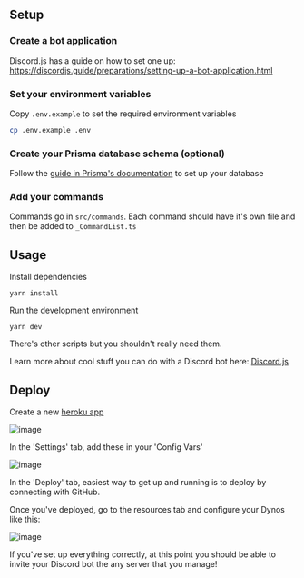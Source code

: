 ## Setup

### Create a bot application

Discord.js has a guide on how to set one up: https://discordjs.guide/preparations/setting-up-a-bot-application.html

### Set your environment variables

Copy `.env.example` to set the required environment variables

```sh
cp .env.example .env
```

### Create your Prisma database schema (optional)

Follow the [guide in Prisma's documentation](https://www.prisma.io/docs/getting-started/setup-prisma/start-from-scratch/relational-databases/using-prisma-migrate-typescript-postgres#creating-the-database-schema) to set up your database

### Add your commands

Commands go in `src/commands`. Each command should have it's own file and then be added to `_CommandList.ts`

## Usage

Install dependencies

```
yarn install
```

Run the development environment

```
yarn dev
```

There's other scripts but you shouldn't really need them.

Learn more about cool stuff you can do with a Discord bot here: [Discord.js](https://discordjs.guide/)

## Deploy

Create a new [heroku app](https://dashboard.heroku.com/apps)

![image](https://user-images.githubusercontent.com/44129391/162097411-7fa68768-4725-4f69-b3fb-b6db2dcc6845.png)

In the 'Settings' tab, add these in your 'Config Vars'

![image](https://user-images.githubusercontent.com/44129391/162097632-055d1547-f129-4275-9b85-3daf2680e2f7.png)

In the 'Deploy' tab, easiest way to get up and running is to deploy by connecting with GitHub.

Once you've deployed, go to the resources tab and configure your Dynos like this:

![image](https://user-images.githubusercontent.com/44129391/162097539-2201f56e-33dd-45ef-baec-4d927bc813a2.png)

If you've set up everything correctly, at this point you should be able to invite your Discord bot the any server that you manage!
